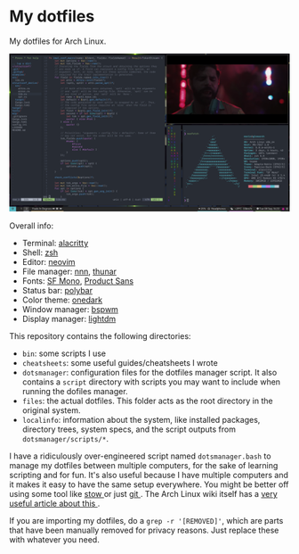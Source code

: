 # My dotfiles

My dotfiles for Arch Linux.

![screenshot](screenshot.png)

Overall info:

* Terminal: [alacritty](https://github.com/alacritty/alacritty)
* Shell: [zsh](https://wiki.archlinux.org/index.php/zsh)
* Editor: [neovim](https://neovim.io/)
* File manager: [nnn](https://github.com/jarun/nnn), [thunar](https://wiki.archlinux.org/index.php/Thunar)
* Fonts: [SF Mono](https://github.com/supercomputra/SF-Mono-Font), [Product Sans](https://befonts.com/product-sans-font.html)
* Status bar: [polybar](https://github.com/polybar/polybar)
* Color theme: [onedark](https://github.com/joshdick/onedark.vim)
* Window manager: [bspwm](https://github.com/baskerville/bspwm)
* Display manager: [lightdm](https://wiki.archlinux.org/index.php/LightDM)

This repository contains the following directories:

* `bin`: some scripts I use
* `cheatsheets`: some useful guides/cheatsheets I wrote
* `dotsmanager`: configuration files for the dotfiles manager script. It also
contains a `script` directory with scripts you may want to include when
running the dofiles manager.
* `files`: the actual dotfiles. This folder acts as the root directory in the
original system.
* `localinfo`: information about the system, like installed packages,
directory trees, system specs, and the script outputs from
`dotsmanager/scripts/*`.

I have a ridiculously over-engineered script named `dotsmanager.bash` to
manage my dotfiles between multiple computers, for the sake of learning
scripting and for fun. It's also useful because I have multiple computers and
it makes it easy to have the same setup everywhere. You might be better off
using some tool like [stow
](https://alexpearce.me/2016/02/managing-dotfiles-with-stow/) or just [git
](https://link.medium.com/iNwwQ5EXw9). The Arch Linux wiki itself has a
[very useful article about this
](https://wiki.archlinux.org/index.php/Dotfiles).

If you are importing my dotfiles, do a `grep -r '[REMOVED]'`, which are parts
that have been manually removed for privacy reasons. Just replace these with
whatever you need.
